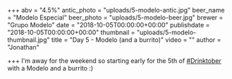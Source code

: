 +++
abv = "4.5%"
antic_photo = "uploads/5-modelo-antic.jpg"
beer_name = "Modelo Especial"
beer_photo = "uploads/5-modelo-beer.jpg"
brewer = "Grupo Modelo"
date = "2018-10-05T00:00:00+00:00"
publishdate = "2018-10-05T00:00:00+00:00"
thumbnail = "uploads/5-modelo-thumbnail.jpg"
title = "Day 5 - Modelo (and a burrito)"
video = ""
author = "Jonathan"
 
+++
I'm away for the weekend so starting early for the 5th of [#Drinktober](https://www.facebook.com/hashtag/drinktober?source=feed_text&epa=HASHTAG) with a Modelo and a burrito :)